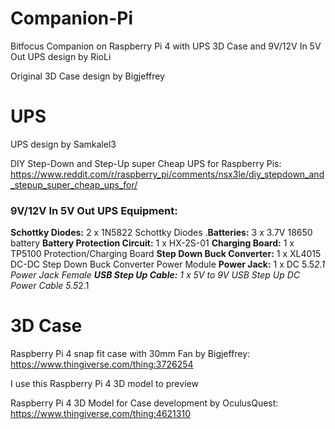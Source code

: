 # Companion-Pi
Bitfocus Companion on Raspberry Pi 4 with UPS 3D Case 
and 9V/12V In 5V Out UPS design 
by RioLi

Original 3D Case design by Bigjeffrey


# UPS
UPS design by Samkalel3

DIY Step-Down and Step-Up super Cheap UPS for Raspberry Pis: https://www.reddit.com/r/raspberry_pi/comments/nsx3le/diy_stepdown_and_stepup_super_cheap_ups_for/

### 9V/12V In 5V Out UPS Equipment:

**Schottky Diodes:** 2 x 1N5822 Schottky Diodes
.**Batteries:** 3 x 3.7V 18650 battery
**Battery Protection Circuit:** 1 x HX-2S-01
**Charging Board:** 1 x TP5100 Protection/Charging Board
**Step Down Buck Converter:** 1 x XL4015 DC-DC Step Down Buck Converter Power Module
**Power Jack:** 1 x DC 5.5*2.1 Power Jack Female
**USB Step Up Cable:** 1 x 5V to 9V USB Step Up DC Power Cable 5.5*2.1



# 3D Case
Raspberry Pi 4 snap fit case with 30mm Fan by Bigjeffrey:
https://www.thingiverse.com/thing:3726254

I use this Raspberry Pi 4 3D model to preview 

Raspberry Pi 4 3D Model for Case development by OculusQuest:
https://www.thingiverse.com/thing:4621310
